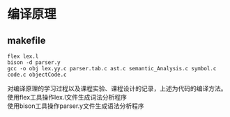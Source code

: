 # 编译原理  
## makefile
```
flex lex.l   
bison -d parser.y  
gcc -o obj lex.yy.c parser.tab.c ast.c semantic_Analysis.c symbol.c code.c objectCode.c  
```  
对编译原理的学习过程以及课程实验、课程设计的记录，上述为代码的编译方法。  
使用flex工具操作lex.l文件生成词法分析程序  
使用bison工具操作parser.y文件生成语法分析程序  
